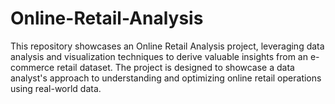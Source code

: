 # Online-Retail-Analysis
This repository showcases an Online Retail Analysis project, leveraging data analysis and visualization techniques to derive valuable insights from an e-commerce retail dataset. The project is designed to showcase a data analyst's approach to understanding and optimizing online retail operations using real-world data.
